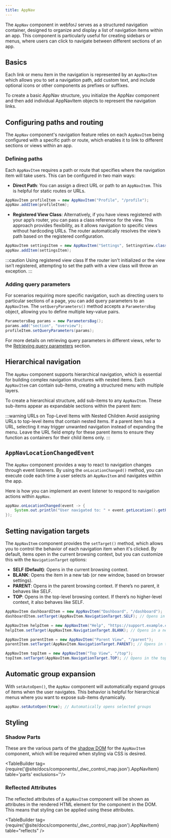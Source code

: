 ```yaml
---
title: AppNav
---
```


<DocChip chip="shadow" />

<DocChip chip="name" label="dwc-app-nav" />

<DocChip chip="name" label="dwc-app-nav-item" />

<JavadocLink type="appnav" location="com/webforj/component/appnav/AppNav" top='true'/> 

The `AppNav` component in webforJ serves as a structured navigation container, designed to organize and display a list of navigation items within an app. This component is particularly useful for creating sidebars or menus, where users can click to navigate between different sections of an app. 

## Basics

Each link or menu item in the navigation is represented by an `AppNavItem` which allows you to set a navigation path, add custom text, and include optional icons or other components as prefixes or suffixes. 

To create a basic AppNav structure, you initialize the AppNav component and then add individual AppNavItem objects to represent the navigation links. 

<ComponentDemo 
path='https://demo.webforj.com/webapp/controlsamples/appnavbasics?'  
javaE='https://raw.githubusercontent.com/webforj/webforj-docs-samples/refs/heads/main/src/main/java/com/webforj/samples/views/appnav/AppNavBasicsView.java'
height='200px'
/>

## Configuring paths and routing

The `AppNav` component's navigation feature relies on each `AppNavItem` being configured with a specific path or route, which enables it to link to different sections or views within an app. 

### Defining paths

Each `AppNavItem` requires a path or route that specifies where the navigation item will take users. This can be configured in two main ways:

- **Direct Path**: You can assign a direct URL or path to an `AppNavItem`. This is helpful for static routes or URLs.

```java
AppNavItem profileItem = new AppNavItem("Profile", "/profile");
appNav.addItem(profileItem);
```

- **Registered View Class**: Alternatively, if you have views registered with your app’s router, you can pass a class reference for the view. This approach provides flexibility, as it allows navigation to specific views without hardcoding URLs. The router automatically resolves the view’s path based on the registered configuration.

```java
AppNavItem settingsItem = new AppNavItem("Settings", SettingsView.class);
appNav.addItem(settingsItem);
```

:::caution Using registered view class
If the router isn't initialized or the view isn’t registered, attempting to set the path with a view class will throw an exception. 
:::

### Adding query parameters

For scenarios requiring more specific navigation, such as directing users to particular sections of a page, you can add query parameters to an `AppNavItem`. The `setQueryParameters()` method accepts a `ParametersBag` object, allowing you to define multiple key-value pairs. 

```java
ParametersBag params = new ParametersBag();
params.add("section", "overview");
profileItem.setQueryParameters(params);
```
For more details on retrieving query parameters in different views, refer to the [Retrieving query parameters](../routing/query-parameters) section.  


## Hierarchical navigation

The `AppNav` component supports hierarchical navigation, which is essential for building complex navigation structures with nested items. Each `AppNavItem` can contain sub-items, creating a structured menu with multiple layers.

To create a hierarchical structure, add sub-items to any `AppNavItem`. These sub-items appear as expandable sections within the parent item:

<ComponentDemo 
path='https://demo.webforj.com/webapp/controlsamples/appnavhierarchy?'  
javaE='https://raw.githubusercontent.com/webforj/webforj-docs-samples/refs/heads/main/src/main/java/com/webforj/samples/views/appnav/AppNavHierarchyView.java'
height='200px'
/>

:::warning URLs on Top-Level Items with Nested Children 
Avoid assigning URLs to top-level items that contain nested items. If a parent item has a URL, selecting it may trigger unwanted navigation instead of expanding the menu. Leave the URL field empty for these parent items to ensure they function as containers for their child items only.
:::

## `AppNavLocationChangedEvent`

The `AppNav` component provides a way to react to navigation changes through event listeners. By using the `onLocationChanged()` method, you can execute code each time a user selects an `AppNavItem` and navigates within the app.

Here is how you can implement an event listener to respond to navigation actions within `AppNav`.

```java
appNav.onLocationChanged(event -> {
    System.out.println("User navigated to: " + event.getLocation().getPath());
});
```

## Setting navigation targets

The `AppNavItem` component provides the `setTarget()` method, which allows you to control the behavior of each navigation item when it's clicked. By default, items open in the current browsing context, but you can customize this with the `NavigationTarget` options:

- **SELF (Default)**: Opens in the current browsing context.
- **BLANK**: Opens the item in a new tab (or new window, based on browser settings).
- **PARENT**: Opens in the parent browsing context. If there’s no parent, it behaves like SELF.
- **TOP**: Opens in the top-level browsing context. If there’s no higher-level context, it also behaves like SELF.

```java
AppNavItem dashboardItem = new AppNavItem("Dashboard", "/dashboard");
dashboardItem.setTarget(AppNavItem.NavigationTarget.SELF); // Opens in the current view

AppNavItem helpItem = new AppNavItem("Help", "https://support.example.com");
helpItem.setTarget(AppNavItem.NavigationTarget.BLANK); // Opens in a new tab

AppNavItem parentItem = new AppNavItem("Parent View", "/parent");
parentItem.setTarget(AppNavItem.NavigationTarget.PARENT); // Opens in the parent context

AppNavItem topItem = new AppNavItem("Top View", "/top");
topItem.setTarget(AppNavItem.NavigationTarget.TOP); // Opens in the top-level context
```


## Automatic group expansion
With `setAutoOpen()`, the `AppNav` component will automatically expand groups of items when the user navigates. This behavior is helpful for hierarchical menus where you want to expose sub-items dynamically.

```java
appNav.setAutoOpen(true); // Automatically opens selected groups
```
## Styling

### Shadow Parts

These are the various parts of the [shadow DOM](../glossary#shadow-dom) for the `AppNavItem` component, which will be required when styling via CSS is desired.

<TableBuilder tag={require('@site/docs/components/_dwc_control_map.json').AppNavItem} table='parts' exclusions=''/>


### Reflected Attributes

The reflected attributes of a `AppNavItem` component will be shown as attributes in the rendered HTML element for the component in the DOM. This means that styling can be applied using these attributes.

<TableBuilder tag={require('@site/docs/components/_dwc_control_map.json').AppNavItem} table="reflects" />
